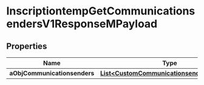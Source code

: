 

# InscriptiontempGetCommunicationsendersV1ResponseMPayload

## Properties

Name | Type | Description | Notes
------------ | ------------- | ------------- | -------------
**aObjCommunicationsenders** | [**List&lt;CustomCommunicationsenderResponse&gt;**](CustomCommunicationsenderResponse.md) |  | 




